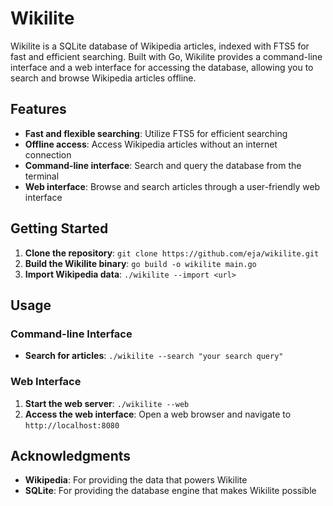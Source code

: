 # Wikilite
Wikilite is a SQLite database of Wikipedia articles, indexed with FTS5 for fast and efficient searching. Built with Go, Wikilite provides a command-line interface and a web interface for accessing the database, allowing you to search and browse Wikipedia articles offline.

## Features
* **Fast and flexible searching**: Utilize FTS5 for efficient searching
* **Offline access**: Access Wikipedia articles without an internet connection
* **Command-line interface**: Search and query the database from the terminal
* **Web interface**: Browse and search articles through a user-friendly web interface

## Getting Started
1. **Clone the repository**: `git clone https://github.com/eja/wikilite.git`
2. **Build the Wikilite binary**: `go build -o wikilite main.go`
3. **Import Wikipedia data**: `./wikilite --import <url>`

## Usage
### Command-line Interface
* **Search for articles**: `./wikilite --search "your search query"`

### Web Interface
1. **Start the web server**: `./wikilite --web`
2. **Access the web interface**: Open a web browser and navigate to `http://localhost:8080`

## Acknowledgments
* **Wikipedia**: For providing the data that powers Wikilite
* **SQLite**: For providing the database engine that makes Wikilite possible
